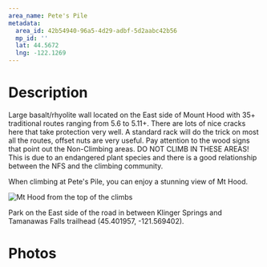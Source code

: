 ```yaml
---
area_name: Pete's Pile
metadata:
  area_id: 42b54940-96a5-4d29-adbf-5d2aabc42b56
  mp_id: ''
  lat: 44.5672
  lng: -122.1269
---
```

# Description
Large basalt/rhyolite wall located on the East side of Mount Hood with 35+ traditional routes ranging from 5.6 to 5.11+.
There are lots of nice cracks here that take protection very well. A standard rack will do the trick on most all the routes, offset nuts are very useful. Pay attention to the wood signs that point out the Non-Climbing areas. DO NOT CLIMB IN THESE AREAS! This is due to an endangered plant species and there is a good relationship between the NFS and the climbing community.

When climbing at Pete&#39;s Pile, you can enjoy a stunning view of Mt Hood.

![Mt Hood from the top of the climbs](https://res.cloudinary.com/openbeta-prod/image/upload/v1636991993/open-tacos/syuftt30yxhfdcixvjya.jpg)

Park on the East side of the road in between Klinger Springs and Tamanawas Falls trailhead (45.401957, -121.569402).

# Photos

